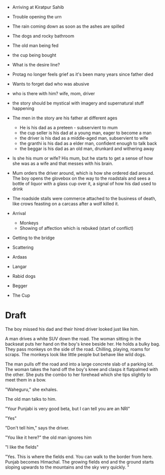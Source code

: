- Arriving at Kiratpur Sahib
- Trouble opening the urn
- The rain coming down as soon as the ashes are spilled
- The dogs and rocky bathroom
- The old man being fed
- the cup being bought

- What is the desire line?
- Protag no longer feels grief as it's been many years since father died
- Wants to forget dad who was abusive
- who is there with him? wife, mom, driver
- the story should be mystical with imagery and supernatural stuff happening
- The men in the story are his father at different ages
	- He is his dad as a preteen - subservient to mum
	- the cup seller is his dad at a young man, eager to become a man
	- the driver is his dad as a middle-aged man, subservient to wife
	- the granthi is his dad as a elder man, confident enough to talk back
	- the beggar is his dad as an old man, drunkard and withering away
- Is she his mum or wife? His mum, but he starts to get a sense of how she was as a wife and that messes with his brain.
- Mum orders the driver around, which is how she ordered dad around. The boy opens the glovebox on the way to the roadstals and sees a bottle of liquor with a glass cup over it, a signal of how his dad used to drink
- The roadside stalls were commerce attached to the business of death, like crows feasting on a carcass after a wolf killed it.

- Arrival
	- Monkeys
	- Showing of affection which is rebuked (start of conflict)
- Getting to the bridge
- Scattering
- Ardaas
- Langar
- Rabid dogs
- Begger
- The Cup

# Draft

The boy missed his dad and their hired driver looked just like him.

A man drives a white SUV down the road. The woman sitting in the backseat puts her hand on the boy's knee beside her. He holds a bulky bag. They pass monkeys on the side of the road. Chilling, playing, roams for scraps. The monkeys look like little people but behave like wild dogs.

The man pulls off the road and into a large concrete slab of a parking lot. The woman takes the hand off the boy's knee and clasps it flatpalmed with the other. She puts the combo to her forehead which she tips slightly to meet them in a bow.

"Waheguru," she exhales.



The old man talks to him.

"Your Punjabi is very good beta, but I can tell you are an NRI"

"Yes"

"Don't tell him," says the driver.

"You like it here?" the old man ignores him

"I like the fields"

"Yes. This is where the fields end. You can walk to the border from here. Punjab becomes Himachal. The growing fields end and the ground starts sloping upwards to the mountains and the sky very quickly. "